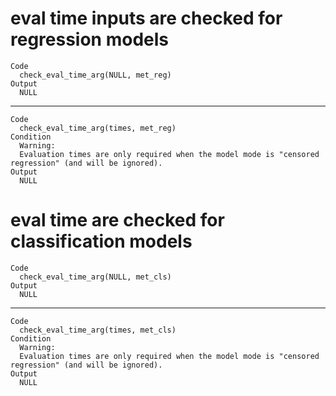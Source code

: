 # eval time inputs are checked for regression models

    Code
      check_eval_time_arg(NULL, met_reg)
    Output
      NULL

---

    Code
      check_eval_time_arg(times, met_reg)
    Condition
      Warning:
      Evaluation times are only required when the model mode is "censored regression" (and will be ignored).
    Output
      NULL

# eval time are checked for classification models

    Code
      check_eval_time_arg(NULL, met_cls)
    Output
      NULL

---

    Code
      check_eval_time_arg(times, met_cls)
    Condition
      Warning:
      Evaluation times are only required when the model mode is "censored regression" (and will be ignored).
    Output
      NULL

